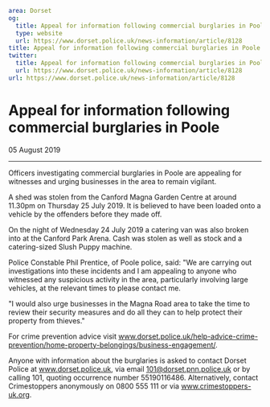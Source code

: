 ```yaml
area: Dorset
og:
  title: Appeal for information following commercial burglaries in Poole
  type: website
  url: https://www.dorset.police.uk/news-information/article/8128
title: Appeal for information following commercial burglaries in Poole |
twitter:
  title: Appeal for information following commercial burglaries in Poole
  url: https://www.dorset.police.uk/news-information/article/8128
url: https://www.dorset.police.uk/news-information/article/8128
```

# Appeal for information following commercial burglaries in Poole

05 August 2019

* * *

Officers investigating commercial burglaries in Poole are appealing for witnesses and urging businesses in the area to remain vigilant.

A shed was stolen from the Canford Magna Garden Centre at around 11.30pm on Thursday 25 July 2019. It is believed to have been loaded onto a vehicle by the offenders before they made off.

On the night of Wednesday 24 July 2019 a catering van was also broken into at the Canford Park Arena. Cash was stolen as well as stock and a catering-sized Slush Puppy machine.

Police Constable Phil Prentice, of Poole police, said: "We are carrying out investigations into these incidents and I am appealing to anyone who witnessed any suspicious activity in the area, particularly involving large vehicles, at the relevant times to please contact me.

"I would also urge businesses in the Magna Road area to take the time to review their security measures and do all they can to help protect their property from thieves."

For crime prevention advice visit www.dorset.police.uk/help-advice-crime-prevention/home-property-belongings/business-engagement/.

Anyone with information about the burglaries is asked to contact Dorset Police at www.dorset.police.uk, via email 101@dorset.pnn.police.uk or by calling 101, quoting occurrence number 55190116486. Alternatively, contact Crimestoppers anonymously on 0800 555 111 or via www.crimestoppers-uk.org.
